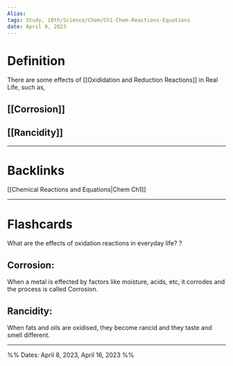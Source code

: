 ```yaml
---
Alias:
tags: Study, 10th/Science/Chem/Ch1-Chem-Reactions-Equations
date: April 9, 2023
---
```

# Definition
There are some effects of [[Oxididation and Reduction Reactions]] in Real Life, such as,

## [[Corrosion]]

## [[Rancidity]]


---
# Backlinks

[[Chemical Reactions and Equations|Chem Ch1]]

---
# Flashcards

What are the effects of oxidation reactions in everyday life?
?
## Corrosion:
When a metal is effected by factors like moisture, acids, etc, it corrodes and the process is called Corrosion.
## Rancidity:
When fats and oils are oxidised, they become rancid and they taste and smell different.
<!--SR:!2025-09-19,587,260-->




---

%%
Dates: April 8, 2023, April 16, 2023
%%
